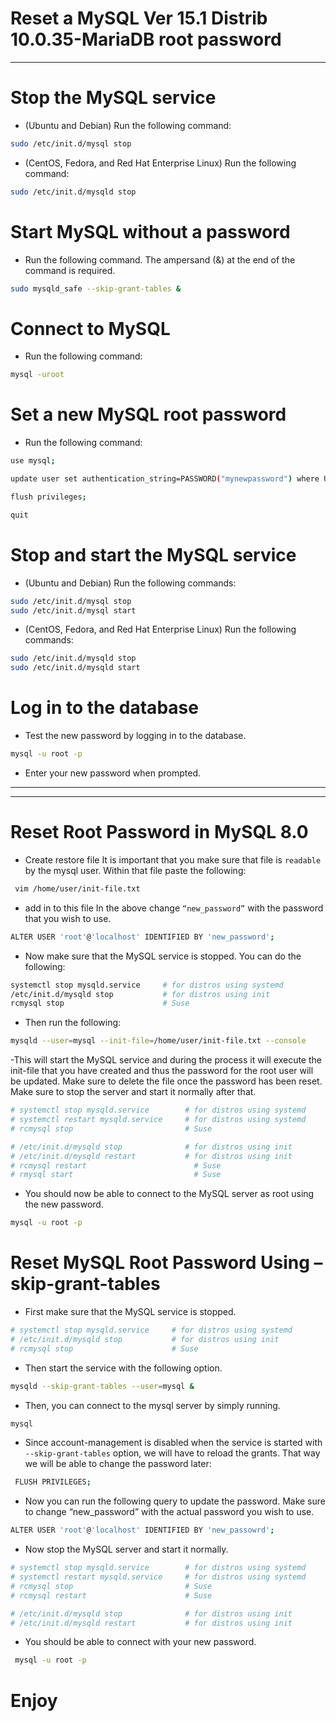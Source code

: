 # Reset a MySQL Ver 15.1 Distrib 10.0.35-MariaDB root password
-------------------------------------------
# Stop the MySQL service

- (Ubuntu and Debian) Run the following command:

```bash
sudo /etc/init.d/mysql stop
```
- (CentOS, Fedora, and Red Hat Enterprise Linux) Run the following command:

```bash
sudo /etc/init.d/mysqld stop
```
# Start MySQL without a password
- Run the following command. The ampersand (&) at the end of the command is required.

```bash
sudo mysqld_safe --skip-grant-tables &
```

# Connect to MySQL
- Run the following command:

```bash
mysql -uroot
```

# Set a new MySQL root password
- Run the following command:

```bash
use mysql;

update user set authentication_string=PASSWORD("mynewpassword") where User='root';

flush privileges;

quit
```

# Stop and start the MySQL service
- (Ubuntu and Debian) Run the following commands:

```bash
sudo /etc/init.d/mysql stop
sudo /etc/init.d/mysql start
```

- (CentOS, Fedora, and Red Hat Enterprise Linux) Run the following commands:

```bash
sudo /etc/init.d/mysqld stop
sudo /etc/init.d/mysqld start
```

# Log in to the database
- Test the new password by logging in to the database.

```bash
mysql -u root -p
```

- Enter your new password when prompted.

------------------------------------------------------------------------------------------------
------------------------------------------------------------------------------------------------

# Reset Root Password in MySQL 8.0

- Create restore file
  It is important that you make sure that file is `readable` by the mysql user. Within that file paste the following:

```bash
 vim /home/user/init-file.txt
```
- add in to this file
  In the above change `“new_password”` with the password that you wish to use.
```bash
ALTER USER 'root'@'localhost' IDENTIFIED BY 'new_password';
```
- Now make sure that the MySQL service is stopped. You can do the following:
```bash
systemctl stop mysqld.service     # for distros using systemd 
/etc/init.d/mysqld stop           # for distros using init
rcmysql stop                      # Suse
``` 
- Then run the following:
```bash
mysqld --user=mysql --init-file=/home/user/init-file.txt --console
```
-This will start the MySQL service and during the process it will execute the init-file that you have created and thus the password for the root user will be updated. Make sure to delete the file once the password has been reset.
Make sure to stop the server and start it normally after that.

```bash
# systemctl stop mysqld.service        # for distros using systemd 
# systemctl restart mysqld.service     # for distros using systemd 
# rcmysql stop                         # Suse

# /etc/init.d/mysqld stop              # for distros using init
# /etc/init.d/mysqld restart           # for distros using init
# rcmysql restart                        # Suse
# rmysql start                           # Suse 
```
- You should now be able to connect to the MySQL server as root using the new password.

```bash
mysql -u root -p
```
# Reset MySQL Root Password Using –skip-grant-tables

- First make sure that the MySQL service is stopped.

```bash
# systemctl stop mysqld.service     # for distros using systemd 
# /etc/init.d/mysqld stop           # for distros using init
# rcmysql stop                      # Suse
```
- Then start the service with the following option.
```bash
mysqld --skip-grant-tables --user=mysql &
```
- Then, you can connect to the mysql server by simply running.
```bash
mysql
```
- Since account-management is disabled when the service is started with `--skip-grant-tables` option, we will have to reload the grants. That way we will be able to change the password later:

```bash
 FLUSH PRIVILEGES;
```
- Now you can run the following query to update the password. Make sure to change “new_password” with the actual password you wish to use.

```bash
ALTER USER 'root'@'localhost' IDENTIFIED BY 'new_passowrd';
```
- Now stop the MySQL server and start it normally.
```bash
# systemctl stop mysqld.service        # for distros using systemd 
# systemctl restart mysqld.service     # for distros using systemd 
# rcmysql stop                         # Suse 
# rcmysql restart                      # Suse

# /etc/init.d/mysqld stop              # for distros using init
# /etc/init.d/mysqld restart           # for distros using init
```
- You should be able to connect with your new password.
```bash
 mysql -u root -p
```


# Enjoy




